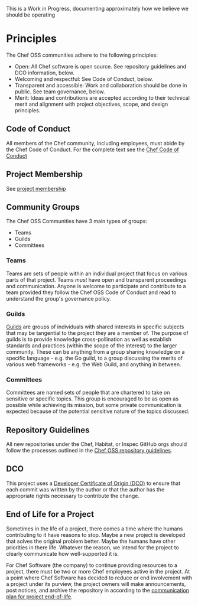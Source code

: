 This is a Work in Progress, documenting approximately how we believe we should be operating

# Principles

The Chef OSS communities adhere to the following principles:

  - Open: All Chef software is open source. See repository guidelines and DCO information, below.
  - Welcoming and respectful: See Code of Conduct, below.
  - Transparent and accessible: Work and collaboration should be done in public. See team governance, below.
  - Merit: Ideas and contributions are accepted according to their technical merit and alignment with project objectives, scope, and design principles.

## Code of Conduct

All members of the Chef community, including employees, must abide by the Chef Code of Conduct. For the complete text see the [Chef Code of Conduct](CODE_OF_CONDUCT.md)

## Project Membership

See [project membership](project-membership.md)

## Community Groups

The Chef OSS Communities have 3 main types of groups:

  - Teams
  - Guilds
  - Committees

### Teams

Teams are sets of people within an individual project that focus on various parts of that project. Teams _must_ have open and transparent proceedings and communication. Anyone is welcome to participate and contribute to a team provided they follow the Chef OSS Code of Conduct and read to understand the group's governance policy.

### Guilds

[Guilds](guilds/README.MD) are groups of individuals with shared interests in specific subjects that may be tangential to the project they are a member of. The purpose of guilds is to provide knowledge cross-pollination as well as establish standards and practices (within the scope of the interest) to the larger community. These can be anything from a group sharing knowledge on a specific language - e.g. the Go guild, to a group discussing the merits of various web frameworks - e.g. the Web Guild, and anything in between.

### Committees

Committees are named sets of people that are chartered to take on sensitive or specific topics. This group is encouraged to be as open as possible while achieving its mission, but some private communication is expected because of the potential sensitive nature of the topics discussed.

## Repository Guidelines

All new repositories under the Chef, Habitat, or Inspec GitHub orgs should follow the processes outlined in the [Chef OSS repository guidelines](repo-management/README.md).

## DCO

This project uses a [Developer Certificate of Origin (DCO)](DCO.md) to ensure that each commit was written by the author or that the author has the appropriate rights necessary to contribute the change.

## End of Life for a Project

Sometimes in the life of a project, there comes a time where the humans contributing to it have reasons to stop. Maybe a new project is developed that solves the original problem better. Maybe the humans have other priorities in there life. Whatever the reason, we intend for the project to clearly communicate how well-supported it is.

For Chef Software (the company) to continue providing resources to a project, there must be two or more Chef employees active in the project. At a point where Chef Software has decided to reduce or end involvement with a project under its purview, the project owners will make announcements, post notices, and archive the repository in according to the [communication plan for project end-of-life](communication/project-eol.md).
